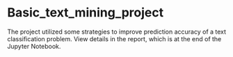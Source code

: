 # Basic_text_mining_project

The project utilized some strategies to improve prediction accuracy of a text classification problem. 
View details in the report, which is at the end of the Jupyter Notebook.

